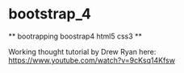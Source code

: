 # bootstrap_4
** bootrapping boostrap4 html5 css3 **

Working thought tutorial by Drew Ryan here:
https://www.youtube.com/watch?v=9cKsq14Kfsw


